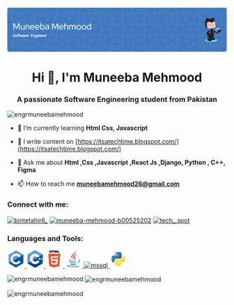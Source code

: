 ![logo](https://github.com/engrmuneebamehmood/engrmuneebamehmood/blob/main/github-header-image%20(1).png)
<h1 align="center">Hi 👋, I'm Muneeba Mehmood</h1>
<h3 align="center">A passionate Software Engineering student from Pakistan</h3>

<p align="left"> <img src="https://komarev.com/ghpvc/?username=engrmuneebamehmood&label=Profile%20views&color=0e75b6&style=flat" alt="engrmuneebamehmood" /> </p>

- 🌱 I’m currently learning **Html Css, Javascript**

- 📝 I write content on [https://itsatechtime.blogspot.com/](https://itsatechtime.blogspot.com/)

- 💬 Ask me about **Html ,Css ,Javascript ,React Js ,Django, Python , C++, Figma**

- 📫 How to reach me **muneebamehmood26@gmail.com**

<h3 align="left">Connect with me:</h3>
<p align="left">
<a href="https://twitter.com/_MuneebaMehmood?t=SHaObGxcbzU3FmFGKnoRtw&s=09" target="blank"><img align="center" src="https://raw.githubusercontent.com/rahuldkjain/github-profile-readme-generator/master/src/images/icons/Social/twitter.svg" alt="bintetahir6_" height="30" width="40" /></a>
<a href="https://linkedin.com/in/muneeba-mehmood-b00525202" target="blank"><img align="center" src="https://raw.githubusercontent.com/rahuldkjain/github-profile-readme-generator/master/src/images/icons/Social/linked-in-alt.svg" alt="muneeba-mehmood-b00525202" height="30" width="40" /></a>
<a href="https://instagram.com/_muneebamehmood?igshid=MzNlNGNkZWQ4Mg==" target="blank"><img align="center" src="https://raw.githubusercontent.com/rahuldkjain/github-profile-readme-generator/master/src/images/icons/Social/instagram.svg" alt="tech_.spot" height="30" width="40" /></a>
</p>

<h3 align="left">Languages and Tools:</h3>
<p align="left"> <a href="https://www.cprogramming.com/" target="_blank" rel="noreferrer"> <img src="https://raw.githubusercontent.com/devicons/devicon/master/icons/c/c-original.svg" alt="c" width="40" height="40"/> </a> <a href="https://www.w3schools.com/cpp/" target="_blank" rel="noreferrer"> <img src="https://raw.githubusercontent.com/devicons/devicon/master/icons/cplusplus/cplusplus-original.svg" alt="cplusplus" width="40" height="40"/> </a> <a href="https://www.w3.org/html/" target="_blank" rel="noreferrer"> <img src="https://raw.githubusercontent.com/devicons/devicon/master/icons/html5/html5-original-wordmark.svg" alt="html5" width="40" height="40"/> </a> <a href="https://www.java.com" target="_blank" rel="noreferrer"> <img src="https://raw.githubusercontent.com/devicons/devicon/master/icons/java/java-original.svg" alt="java" width="40" height="40"/> </a> <a href="https://www.microsoft.com/en-us/sql-server" target="_blank" rel="noreferrer"> <img src="https://www.svgrepo.com/show/303229/microsoft-sql-server-logo.svg" alt="mssql" width="40" height="40"/> </a> <a href="https://www.python.org" target="_blank" rel="noreferrer"> <img src="https://raw.githubusercontent.com/devicons/devicon/master/icons/python/python-original.svg" alt="python" width="40" height="40"/> </a> </p>

<p><img align="left" src="https://github-readme-stats.vercel.app/api/top-langs?username=engrmuneebamehmood&show_icons=true&locale=en&layout=compact" alt="engrmuneebamehmood" /></p>

<p>&nbsp;<img align="center" src="https://github-readme-stats.vercel.app/api?username=engrmuneebamehmood&show_icons=true&locale=en" alt="engrmuneebamehmood" /></p>

<p><img align="center" src="https://github-readme-streak-stats.herokuapp.com/?user=engrmuneebamehmood&" alt="engrmuneebamehmood" /></p>
